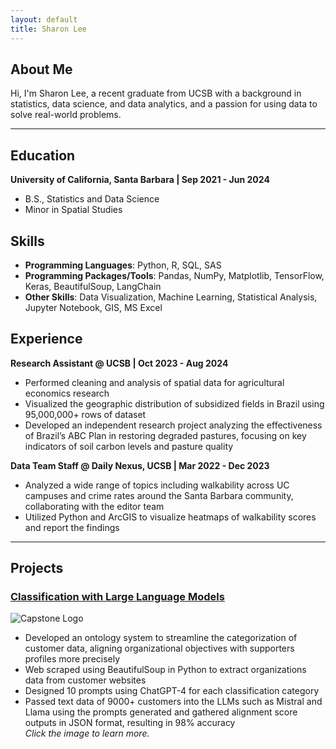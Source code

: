 ```yaml
---
layout: default
title: Sharon Lee
---
```


## About Me
Hi, I'm Sharon Lee, a recent graduate from UCSB with a background in statistics, data science, and data analytics, and a passion for using data to solve real-world problems.

* * *

## Education
**University of California, Santa Barbara | Sep 2021 - Jun 2024**
- B.S., Statistics and Data Science
- Minor in Spatial Studies

## Skills
- **Programming Languages**: Python, R, SQL, SAS
- **Programming Packages/Tools**: Pandas, NumPy, Matplotlib, TensorFlow, Keras, BeautifulSoup, LangChain
- **Other Skills**: Data Visualization, Machine Learning, Statistical Analysis, Jupyter Notebook, GIS, MS Excel

## Experience
**Research Assistant @ UCSB | Oct 2023 - Aug 2024**
- Performed cleaning and analysis of spatial data for agricultural economics research
- Visualized the geographic distribution of subsidized fields in Brazil using 95,000,000+ rows of dataset
- Developed an independent research project analyzing the effectiveness of Brazil’s ABC Plan in restoring degraded pastures, focusing on key indicators of soil carbon levels and pasture quality

**Data Team Staff @ Daily Nexus, UCSB | Mar 2022 - Dec 2023**
- Analyzed a wide range of topics including walkability across UC campuses and crime rates around the Santa Barbara community, collaborating with the editor team
- Utilized Python and ArcGIS to visualize heatmaps of walkability scores and report the findings

* * *  
## Projects
### [Classification with Large Language Models](./nbcapstone.html)  
![Capstone Logo](images/NB/capstone_Logo.png)  
- Developed an ontology system to streamline the categorization of customer data, aligning organizational objectives with supporters profiles more precisely
- Web scraped using BeautifulSoup in Python to extract organizations data from customer websites
- Designed 10 prompts using ChatGPT-4 for each classification category
- Passed text data of 9000+ customers into the LLMs such as Mistral and Llama using the prompts generated and gathered alignment score outputs in JSON format, resulting in 98% accuracy  
_Click the image to learn more._
